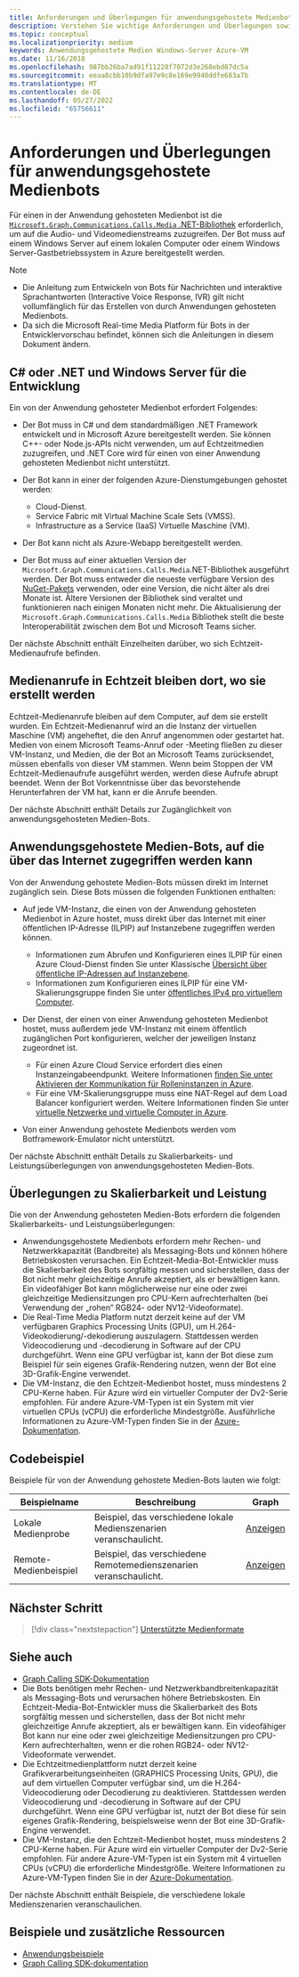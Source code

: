 ```yaml
---
title: Anforderungen und Überlegungen für anwendungsgehostete Medienbots
description: Verstehen Sie wichtige Anforderungen und Überlegungen sowie Skalierbarkeits- und Leistungsüberlegungen im Zusammenhang mit der Erstellung von anwendungsgehosteten Medienbots für Microsoft Teams anhand von Codebeispielen und Beispielen.
ms.topic: conceptual
ms.localizationpriority: medium
keywords: Anwendungsgehostete Medien Windows-Server Azure-VM
ms.date: 11/16/2018
ms.openlocfilehash: 987bb26ba7ad91f11228f7072d3e268ebd87dc5a
ms.sourcegitcommit: eeaa8cbb10b9dfa97e9c8e169e9940ddfe683a7b
ms.translationtype: MT
ms.contentlocale: de-DE
ms.lasthandoff: 05/27/2022
ms.locfileid: "65756611"
---
```

# <a name="requirements-and-considerations-for-application-hosted-media-bots"></a>Anforderungen und Überlegungen für anwendungsgehostete Medienbots

Für einen in der Anwendung gehosteten Medienbot ist die [`Microsoft.Graph.Communications.Calls.Media` .NET-Bibliothek](https://www.nuget.org/packages/Microsoft.Graph.Communications.Calls.Media/) erforderlich, um auf die Audio- und Videomedienstreams zuzugreifen. Der Bot muss auf einem Windows Server auf einem lokalen Computer oder einem Windows Server-Gastbetriebssystem in Azure bereitgestellt werden.

> [!NOTE]
>
> * Die Anleitung zum Entwickeln von Bots für Nachrichten und interaktive Sprachantworten (Interactive Voice Response, IVR) gilt nicht vollumfänglich für das Erstellen von durch Anwendungen gehosteten Medienbots.
> * Da sich die Microsoft Real-time Media Platform für Bots in der Entwicklervorschau befindet, können sich die Anleitungen in diesem Dokument ändern.

## <a name="c-or-net-and-windows-server-for-development"></a>C# oder .NET und Windows Server für die Entwicklung

Ein von der Anwendung gehosteter Medienbot erfordert Folgendes:

* Der Bot muss in C# und dem standardmäßigen .NET Framework entwickelt und in Microsoft Azure bereitgestellt werden. Sie können C++- oder Node.js-APIs nicht verwenden, um auf Echtzeitmedien zuzugreifen, und .NET Core wird für einen von einer Anwendung gehosteten Medienbot nicht unterstützt.

* Der Bot kann in einer der folgenden Azure-Dienstumgebungen gehostet werden:
  * Cloud-Dienst.
  * Service Fabric mit Virtual Machine Scale Sets (VMSS).
  * Infrastructure as a Service (IaaS) Virtuelle Maschine (VM).  
  
* Der Bot kann nicht als Azure-Webapp bereitgestellt werden.

* Der Bot muss auf einer aktuellen Version der `Microsoft.Graph.Communications.Calls.Media`.NET-Bibliothek ausgeführt werden. Der Bot muss entweder die neueste verfügbare Version des [NuGet-Pakets](https://www.nuget.org/packages/Microsoft.Graph.Communications.Calls.Media/) verwenden, oder eine Version, die nicht älter als drei Monate ist. Ältere Versionen der Bibliothek sind veraltet und funktionieren nach einigen Monaten nicht mehr. Die Aktualisierung der `Microsoft.Graph.Communications.Calls.Media` Bibliothek stellt die beste Interoperabilität zwischen dem Bot und Microsoft Teams sicher.

Der nächste Abschnitt enthält Einzelheiten darüber, wo sich Echtzeit-Medienaufrufe befinden.

## <a name="real-time-media-calls-stay-where-theyre-created"></a>Medienanrufe in Echtzeit bleiben dort, wo sie erstellt werden

Echtzeit-Medienanrufe bleiben auf dem Computer, auf dem sie erstellt wurden. Ein Echtzeit-Medienanruf wird an die Instanz der virtuellen Maschine (VM) angeheftet, die den Anruf angenommen oder gestartet hat. Medien von einem Microsoft Teams-Anruf oder -Meeting fließen zu dieser VM-Instanz, und Medien, die der Bot an Microsoft Teams zurücksendet, müssen ebenfalls von dieser VM stammen. Wenn beim Stoppen der VM Echtzeit-Medienaufrufe ausgeführt werden, werden diese Aufrufe abrupt beendet. Wenn der Bot Vorkenntnisse über das bevorstehende Herunterfahren der VM hat, kann er die Anrufe beenden.

Der nächste Abschnitt enthält Details zur Zugänglichkeit von anwendungsgehosteten Medien-Bots.

## <a name="application-hosted-media-bots-accessible-on-the-internet"></a>Anwendungsgehostete Medien-Bots, auf die über das Internet zugegriffen werden kann

Von der Anwendung gehostete Medien-Bots müssen direkt im Internet zugänglich sein. Diese Bots müssen die folgenden Funktionen enthalten:

* Auf jede VM-Instanz, die einen von der Anwendung gehosteten Medienbot in Azure hostet, muss direkt über das Internet mit einer öffentlichen IP-Adresse (ILPIP) auf Instanzebene zugegriffen werden können.
  * Informationen zum Abrufen und Konfigurieren eines ILPIP für einen Azure Cloud-Dienst finden Sie unter Klassische [Übersicht über öffentliche IP-Adressen auf Instanzebene](/azure/virtual-network/virtual-networks-instance-level-public-ip).
  * Informationen zum Konfigurieren eines ILPIP für eine VM-Skalierungsgruppe finden Sie unter [öffentliches IPv4 pro virtuellem Computer](/azure/virtual-machine-scale-sets/virtual-machine-scale-sets-networking#public-ipv4-per-virtual-machine).
* Der Dienst, der einen von einer Anwendung gehosteten Medienbot hostet, muss außerdem jede VM-Instanz mit einem öffentlich zugänglichen Port konfigurieren, welcher der jeweiligen Instanz zugeordnet ist.
  * Für einen Azure Cloud Service erfordert dies einen Instanzeingabeendpunkt. Weitere Informationen [finden Sie unter Aktivieren der Kommunikation für Rolleninstanzen in Azure](/azure/cloud-services/cloud-services-enable-communication-role-instances).
  * Für eine VM-Skalierungsgruppe muss eine NAT-Regel auf dem Load Balancer konfiguriert werden. Weitere Informationen finden Sie unter [virtuelle Netzwerke und virtuelle Computer in Azure](/azure/virtual-machines/windows/network-overview).

* Von einer Anwendung gehostete Medienbots werden vom Botframework-Emulator nicht unterstützt.

Der nächste Abschnitt enthält Details zu Skalierbarkeits- und Leistungsüberlegungen von anwendungsgehosteten Medien-Bots.

## <a name="scalability-and-performance-considerations"></a>Überlegungen zu Skalierbarkeit und Leistung

Die von der Anwendung gehosteten Medien-Bots erfordern die folgenden Skalierbarkeits- und Leistungsüberlegungen:

* Anwendungsgehostete Medienbots erfordern mehr Rechen- und Netzwerkkapazität (Bandbreite) als Messaging-Bots und können höhere Betriebskosten verursachen. Ein Echtzeit-Media-Bot-Entwickler muss die Skalierbarkeit des Bots sorgfältig messen und sicherstellen, dass der Bot nicht mehr gleichzeitige Anrufe akzeptiert, als er bewältigen kann. Ein videofähiger Bot kann möglicherweise nur eine oder zwei gleichzeitige Mediensitzungen pro CPU-Kern aufrechterhalten (bei Verwendung der „rohen“ RGB24- oder NV12-Videoformate).
* Die Real-Time Media Platform nutzt derzeit keine auf der VM verfügbaren Graphics Processing Units (GPU), um H.264-Videokodierung/-dekodierung auszulagern. Stattdessen werden Videocodierung und -decodierung in Software auf der CPU durchgeführt. Wenn eine GPU verfügbar ist, kann der Bot diese zum Beispiel für sein eigenes Grafik-Rendering nutzen, wenn der Bot eine 3D-Grafik-Engine verwendet.
* Die VM-Instanz, die den Echtzeit-Medienbot hostet, muss mindestens 2 CPU-Kerne haben. Für Azure wird ein virtueller Computer der Dv2-Serie empfohlen. Für andere Azure-VM-Typen ist ein System mit vier virtuellen CPUs (vCPU) die erforderliche Mindestgröße. Ausführliche Informationen zu Azure-VM-Typen finden Sie in der [Azure-Dokumentation](/azure/virtual-machines/windows/sizes-general).

## <a name="code-sample"></a>Codebeispiel

Beispiele für von der Anwendung gehostete Medien-Bots lauten wie folgt:

| **Beispielname** | **Beschreibung** | **Graph** |
|------------|-------------|-----------|
| Lokale Medienprobe | Beispiel, das verschiedene lokale Medienszenarien veranschaulicht. | [Anzeigen](https://github.com/microsoftgraph/microsoft-graph-comms-samples/tree/master/Samples/V1.0Samples/LocalMediaSamples) |
| Remote-Medienbeispiel | Beispiel, das verschiedene Remotemedienszenarien veranschaulicht. | [Anzeigen](https://github.com/microsoftgraph/microsoft-graph-comms-samples/tree/master/Samples/V1.0Samples/RemoteMediaSamples) |

## <a name="next-step"></a>Nächster Schritt

> [!div class="nextstepaction"]
> [Unterstützte Medienformate](~/resources/media-formats.md)

## <a name="see-also"></a>Siehe auch

* [Graph Calling SDK-Dokumentation](https://microsoftgraph.github.io/microsoft-graph-comms-samples/docs/)
* Die Bots benötigen mehr Rechen- und Netzwerkbandbreitenkapazität als Messaging-Bots und verursachen höhere Betriebskosten. Ein Echtzeit-Media-Bot-Entwickler muss die Skalierbarkeit des Bots sorgfältig messen und sicherstellen, dass der Bot nicht mehr gleichzeitige Anrufe akzeptiert, als er bewältigen kann. Ein videofähiger Bot kann nur eine oder zwei gleichzeitige Mediensitzungen pro CPU-Kern aufrechterhalten, wenn er die rohen RGB24- oder NV12-Videoformate verwendet.
* Die Echtzeitmedienplattform nutzt derzeit keine Grafikverarbeitungseinheiten (GRAPHICS Processing Units, GPU), die auf dem virtuellen Computer verfügbar sind, um die H.264-Videocodierung oder Decodierung zu deaktivieren. Stattdessen werden Videocodierung und -decodierung in Software auf der CPU durchgeführt. Wenn eine GPU verfügbar ist, nutzt der Bot diese für sein eigenes Grafik-Rendering, beispielsweise wenn der Bot eine 3D-Grafik-Engine verwendet.
* Die VM-Instanz, die den Echtzeit-Medienbot hostet, muss mindestens 2 CPU-Kerne haben. Für Azure wird ein virtueller Computer der Dv2-Serie empfohlen. Für andere Azure-VM-Typen ist ein System mit 4 virtuellen CPUs (vCPU) die erforderliche Mindestgröße. Weitere Informationen zu Azure-VM-Typen finden Sie in der [Azure-Dokumentation](/azure/virtual-machines/windows/sizes-general).

Der nächste Abschnitt enthält Beispiele, die verschiedene lokale Medienszenarien veranschaulichen.

## <a name="samples-and-additional-resources"></a>Beispiele und zusätzliche Ressourcen

* [Anwendungsbeispiele](https://github.com/microsoftgraph/microsoft-graph-comms-samples/tree/master/Samples/V1.0Samples/LocalMediaSamples)
* [Graph Calling SDK-dokumentation](https://microsoftgraph.github.io/microsoft-graph-comms-samples/docs/)
